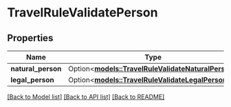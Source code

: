 # TravelRuleValidatePerson

## Properties

Name | Type | Description | Notes
------------ | ------------- | ------------- | -------------
**natural_person** | Option<[**models::TravelRuleValidateNaturalPerson**](TravelRuleValidateNaturalPerson.md)> |  | [optional]
**legal_person** | Option<[**models::TravelRuleValidateLegalPerson**](TravelRuleValidateLegalPerson.md)> |  | [optional]

[[Back to Model list]](../README.md#documentation-for-models) [[Back to API list]](../README.md#documentation-for-api-endpoints) [[Back to README]](../README.md)


